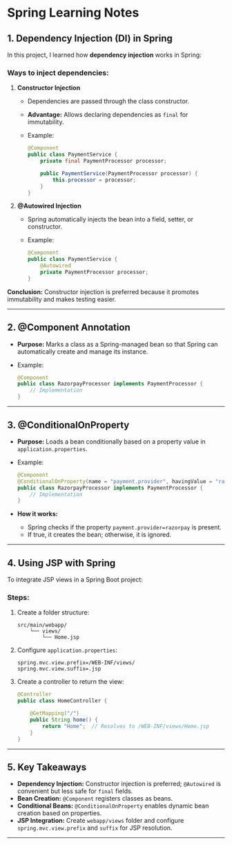 
# Spring Learning Notes

## 1. **Dependency Injection (DI) in Spring**

In this project, I learned how **dependency injection** works in Spring:

### Ways to inject dependencies:

1. **Constructor Injection**

   * Dependencies are passed through the class constructor.
   * **Advantage:** Allows declaring dependencies as `final` for immutability.
   * Example:

     ```java
     @Component
     public class PaymentService {
         private final PaymentProcessor processor;

         public PaymentService(PaymentProcessor processor) {
             this.processor = processor;
         }
     }
     ```

2. **@Autowired Injection**

   * Spring automatically injects the bean into a field, setter, or constructor.
   * Example:

     ```java
     @Component
     public class PaymentService {
         @Autowired
         private PaymentProcessor processor;
     }
     ```

**Conclusion:** Constructor injection is preferred because it promotes immutability and makes testing easier.

---

## 2. **@Component Annotation**

* **Purpose:** Marks a class as a Spring-managed bean so that Spring can automatically create and manage its instance.
* Example:

  ```java
  @Component
  public class RazorpayProcessor implements PaymentProcessor {
      // Implementation
  }
  ```

---

## 3. **@ConditionalOnProperty**

* **Purpose:** Loads a bean conditionally based on a property value in `application.properties`.
* Example:

  ```java
  @Component
  @ConditionalOnProperty(name = "payment.provider", havingValue = "razorpay")
  public class RazorpayProcessor implements PaymentProcessor {
      // Implementation
  }
  ```
* **How it works:**

  * Spring checks if the property `payment.provider=razorpay` is present.
  * If true, it creates the bean; otherwise, it is ignored.

---

## 4. **Using JSP with Spring**

To integrate JSP views in a Spring Boot project:

### Steps:

1. Create a folder structure:

   ```
   src/main/webapp/
       └── views/
           └── Home.jsp
   ```

2. Configure `application.properties`:

   ```properties
   spring.mvc.view.prefix=/WEB-INF/views/
   spring.mvc.view.suffix=.jsp
   ```

3. Create a controller to return the view:

   ```java
   @Controller
   public class HomeController {

       @GetMapping("/")
       public String home() {
           return "Home";  // Resolves to /WEB-INF/views/Home.jsp
       }
   }
   ```

---

## 5. **Key Takeaways**

* **Dependency Injection:** Constructor injection is preferred; `@Autowired` is convenient but less safe for `final` fields.
* **Bean Creation:** `@Component` registers classes as beans.
* **Conditional Beans:** `@ConditionalOnProperty` enables dynamic bean creation based on properties.
* **JSP Integration:** Create `webapp/views` folder and configure `spring.mvc.view.prefix` and `suffix` for JSP resolution.

---
